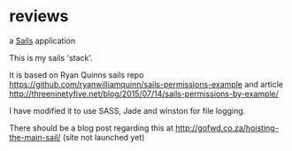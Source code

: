 # reviews

a [Sails](http://sailsjs.org) application

This is my sails 'stack'.

It is based on Ryan Quinns sails repo https://github.com/ryanwilliamquinn/sails-permissions-example and article  http://threeninetyfive.net/blog/2015/07/14/sails-permissions-by-example/

I have modified it to use SASS, Jade and winston for file logging.

There should be a blog post regarding this at http://gofwd.co.za/hoisting-the-main-sail/ (site not launched yet)
